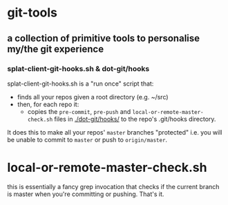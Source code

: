 # git-tools

## a collection of primitive tools to personalise my/the git experience

### splat-client-git-hooks.sh & dot-git/hooks

splat-client-git-hooks.sh is a "run once" script that:

- finds all your repos given a root directory (e.g. ~/src)
- then, for each repo it:
    - copies the `pre-commit`,  `pre-push` and `local-or-remote-master-check.sh`
     files in  [./dot-git/hooks/](dot-git/hooks/) to the repo's .git/hooks directory.

It does this to make all your repos' `master` branches "protected" i.e.
you will be unable to commit to `master` or push to `origin/master`.

# local-or-remote-master-check.sh

this is essentially a fancy grep invocation that checks if the current branch is master when you're committing or pushing. That's it.
